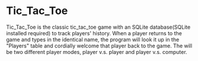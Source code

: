 # Tic_Tac_Toe
Tic_Tac_Toe is the classic tic_tac_toe game with an SQLite database(SQLite installed required) to track players' history. 
When a player returns to the game and types in the identical name, the program will look it up in the "Players" table and cordially welcome that player back to the game.
The will be two different player modes, player v.s. player and player v.s. computer.
